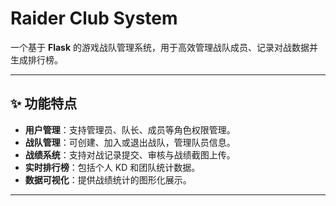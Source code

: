 # Raider Club System

一个基于 **Flask** 的游戏战队管理系统，用于高效管理战队成员、记录对战数据并生成排行榜。

---

## ✨ 功能特点

- **用户管理**：支持管理员、队长、成员等角色权限管理。
- **战队管理**：可创建、加入或退出战队，管理队员信息。
- **战绩系统**：支持对战记录提交、审核与战绩截图上传。
- **实时排行榜**：包括个人 KD 和团队统计数据。
- **数据可视化**：提供战绩统计的图形化展示。

---
